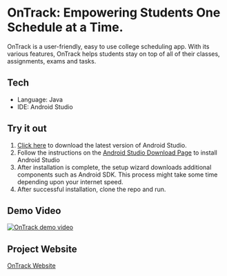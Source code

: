 # OnTrack: Empowering Students One Schedule at a Time.
OnTrack is a user-friendly, easy to use college scheduling app. With its various features, OnTrack helps students stay on top of all of their classes, assignments, exams and tasks.

## Tech
- Language: Java
- IDE: Android Studio

## Try it out
1. [Click here](https://developer.android.com/studio/) to download the latest version of Android Studio.
2. Follow the instructions on the [Android Studio Download Page](https://developer.android.com/studio/) to install Android Studio
3. After installation is complete, the setup wizard downloads additional components such as Android SDK. This process might take some time depending upon your internet speed.
4. After successful installation, clone the repo and run.

## Demo Video
[![OnTrack demo video](https://img.youtube.com/vi/EedvIRYOc1Y/0.jpg)](https://www.youtube.com/watch?v=EedvIRYOc1Y)

## Project Website
[OnTrack Website](https://sites.google.com/d/1rHiOKuAJVXwLKJHlvtCIxtEcqm8FsgXy/p/1otOz7MIlmSpJSTUeXiEEzHA_bvLEDerb/edit)
